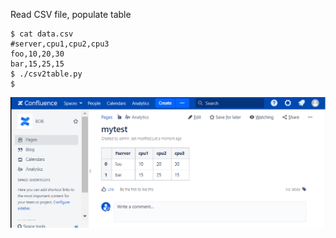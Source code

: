 Read CSV file, populate table

```
$ cat data.csv
#server,cpu1,cpu2,cpu3
foo,10,20,30
bar,15,25,15
$ ./csv2table.py
$
```

![csv](./csv2table.png?raw=true "csv")
